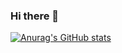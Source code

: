 ### Hi there 👋
[![Anurag's GitHub stats](https://github-readme-stats.vercel.app/api?username=nienzu)](https://github.com/anuraghazra/github-readme-stats)
